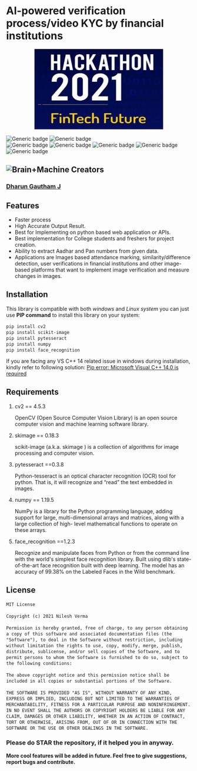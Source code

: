 # AI-powered verification process/video KYC by financial institutions
<p align="center"><img src="https://github.com/cimdokjr/AI-powered-verification-process-video-KYC-by-financial-institutions/blob/main/Logo.jpg?raw=true" alt="Brain+Machine" height="218" width="350"></p>

![Generic badge](https://img.shields.io/badge/Python-v3-blue.svg) ![Generic badge](https://img.shields.io/badge/pip-21.2.4-red.svg)  
![Generic badge](https://img.shields.io/badge/cv2-4.5.3-orange.svg) ![Generic badge](https://img.shields.io/badge/scikit-image-0.18.3-blue.svg)
![Generic badge](https://img.shields.io/badge/pytesseract-0.3.8-green.svg) ![Generic badge](https://img.shields.io/badge/numpy-1.19.5-blue.svg) 
![Generic badge](https://img.shields.io/badge/face_recognition-1.2.3-yellow.svg) 

<h2><img src="https://cdn2.iconfinder.com/data/icons/artificial-intelligence-6/64/ArtificialIntelligence9-512.png" alt="Brain+Machine" height="38" width="38"> Creators </h2>

### [Dharun Gautham J](https://www.linkedin.com/in/dharungautham/ "Dharun Gautham")

## Features
- Faster process
- High Accurate Output Result.
- Best for Implementing on python based web application or APIs.
- Best implementation for College students and freshers for project creation.
- Ability to extract Aadhar and Pan numbers from given data.
- Applications are Images based attendance marking, similarity/difference detection, user verifications in financial institutions and other image-based platforms that want to implement image verification and measure changes in images.

## Installation

This library is compatible with both *windows* and *Linux system* you can just use **PIP command** to install this library on your system:

```shell
pip install cv2
pip install scikit-image
pip install pytesseract
pip install numpy
pip install face_recognition
```

If you are facing any VS C++ 14 related issue in windows during installation, kindly refer to following solution: [Pip error: Microsoft Visual C++ 14.0 is required](https://stackoverflow.com/questions/44951456/pip-error-microsoft-visual-c-14-0-is-required "Pip error: Microsoft Visual C++ 14.0 is required")

## Requirements

1) cv2 == 4.5.3

    OpenCV (Open Source Computer Vision Library) is an open source computer vision and machine learning software library.

2) skimage == 0.18.3 

    scikit-image (a.k.a. skimage ) is a collection of algorithms for image processing and computer vision.

3) pytesseract ==0.3.8 

    Python-tesseract is an optical character recognition (OCR) tool for python. That is, it will recognize and “read” the text embedded in images.

4) numpy == 1.19.5

    NumPy is a library for the Python programming language, adding support for large, multi-dimensional arrays and matrices, along with a large collection of high-      level mathematical functions to operate on these arrays.

5) face_recognition ==1.2.3 

    Recognize and manipulate faces from Python or from the command line with the world's simplest face recognition library. Built using dlib's state-of-the-art face      recognition built with deep learning. The model has an accuracy of 99.38% on the Labeled Faces in the Wild benchmark.

## License

    MIT License
    
    Copyright (c) 2021 Nilesh Verma
    
    Permission is hereby granted, free of charge, to any person obtaining a copy of this software and associated documentation files (the "Software"), to deal in the Software without restriction, including without limitation the rights to use, copy, modify, merge, publish, distribute, sublicense, and/or sell copies of the Software, and to permit persons to whom the Software is furnished to do so, subject to the following conditions:
    
    The above copyright notice and this permission notice shall be included in all copies or substantial portions of the Software.
    
    THE SOFTWARE IS PROVIDED "AS IS", WITHOUT WARRANTY OF ANY KIND, EXPRESS OR IMPLIED, INCLUDING BUT NOT LIMITED TO THE WARRANTIES OF MERCHANTABILITY, FITNESS FOR A PARTICULAR PURPOSE AND NONINFRINGEMENT. IN NO EVENT SHALL THE AUTHORS OR COPYRIGHT HOLDERS BE LIABLE FOR ANY CLAIM, DAMAGES OR OTHER LIABILITY, WHETHER IN AN ACTION OF CONTRACT, TORT OR OTHERWISE, ARISING FROM, OUT OF OR IN CONNECTION WITH THE SOFTWARE OR THE USE OR OTHER DEALINGS IN THE SOFTWARE.

### Please do STAR the repository, if it helped you in anyway.

**More cool features will be added in future. Feel free to give suggestions, report bugs and contribute.**


